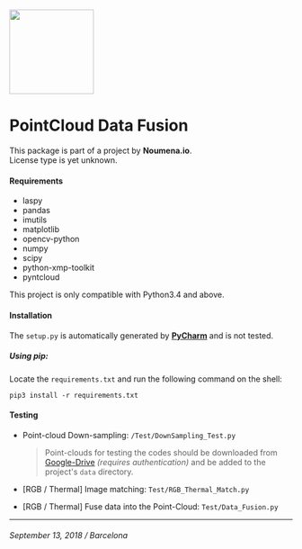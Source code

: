 [<img src="https://noumena.io/wp-content/uploads/2017/01/170113_N_BW-01.png" height="150"/>](https://noumena.io/ "noumena.io website")
===
# PointCloud Data Fusion

This package is part of a project by __Noumena.io__.  
License type is yet unknown.

#### Requirements
- laspy
- pandas
- imutils
- matplotlib
- opencv-python
- numpy
- scipy
- python-xmp-toolkit
- pyntcloud

This project is only compatible with Python3.4 and above.

#### Installation
The `setup.py` is automatically generated by 
[__PyCharm__](https://www.jetbrains.com/pycharm/?fromMenu)
and is not tested.  

##### Using pip:
Locate the `requirements.txt` and run the following command on the shell:
```commandline
pip3 install -r requirements.txt
```

#### Testing
- Point-cloud Down-sampling:
  `/Test/DownSampling_Test.py`
  >Point-clouds for testing the codes should be downloaded from 
  [Google-Drive](https://drive.google.com/drive/u/1/folders/1mB3a3tAloiscbtS5fNLrv8phCQs2WYRP)
  _(requires authentication)_ and be added to the project's `data` directory.

- [RGB / Thermal] Image matching: `Test/RGB_Thermal_Match.py`

- [RGB / Thermal] Fuse data into the Point-Cloud: `Test/Data_Fusion.py`

___
###### September 13, 2018 / Barcelona
